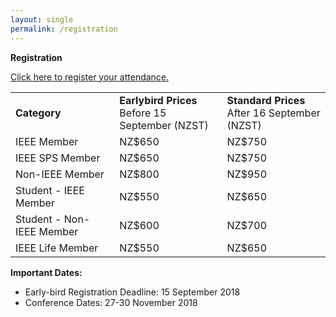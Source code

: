 ```yaml
---
layout: single
permalink: /registration
---
```

**Registration**

<a href="https://aut.ungerboeck.com/prod/emc00/register.aspx?OrgCode=10&EvtID=18286&AppCode=REG&CC=118071003651" target="_blank">Click here to register your attendance.</a>

<table>
<tbody>
<tr><td><b>Category</b></td><td><b>Earlybird Prices</b><br/>Before 15 September (NZST)</td><td><b>Standard Prices</b><br/>After 16 September (NZST)</td></tr>
<tr><td>IEEE Member</td><td>NZ$650</td><td>NZ$750</td></tr>
<tr><td>IEEE SPS Member</td><td>NZ$650</td><td>NZ$750</td></tr>
<tr><td>Non-IEEE Member</td><td>NZ$800</td><td>NZ$950</td></tr>
<tr><td>Student - IEEE Member</td><td>NZ$550</td><td>NZ$650</td></tr>
<tr><td>Student - Non-IEEE Member</td><td>NZ$600</td><td>NZ$700</td></tr>
<tr><td>IEEE Life Member</td><td>NZ$550</td><td>NZ$650</td></tr>
</tbody>
</table>

<b>Important Dates:</b>
- Early-bird Registration Deadline: 15 September 2018
- Conference Dates: 27-30 November 2018